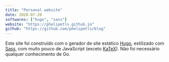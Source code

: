 ```yaml
---
title: "Personal website"
date: 2020-07-20
softwares: ["hugo", "sass"]
website: "https://phelipetls.github.io"
github: "https://github.com/phelipetls/blog"
---
```


Este site foi construído com o gerador de site estático [Hugo], estilizado com
[Sass], com muito pouco de JavaScript (exceto [KaTeX]). Não foi necessário
qualquer conhecimento de Go.

[Hugo]: https://gohugo.io/
[Sass]: https://sass-lang.com/
[KaTeX]: https://katex.org/
